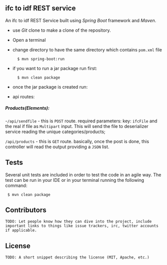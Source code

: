 

## ifc to idf  REST service

An ifc to idf REST Service built using *Spring Boot* framework and *Maven*.

- use *Git* clone to make a clone of the repository.
- Open a terminal
- change directory to have the same directory which contains `pom.xml` file

		$ mvn spring-boot:run
- if you want to run a jar package run first:

		$ mvn clean package
- once the jar package is created run:

- api routes:

##### Products(Elements):

-`/api/sendfile` - this is `POST` route. required parameters: key: `ifcFile` and the real if file as `Multipart` input. This will send the file to deserializer service reading the unique categories/products;

`/api/products` - this is `GET` route. basically, once the post is done, this controller will read the output providing a `JSON` list.

## Tests

Several unit tests are included in order to test the code in an agile way. The test can be run in your IDE or in your terminal running the following command:

	 $ mvn clean package

## Contributors

	TODO: Let people know how they can dive into the project, include important links to things like issue trackers, irc, twitter accounts if applicable.

## License

	TODO: A short snippet describing the license (MIT, Apache, etc.)
